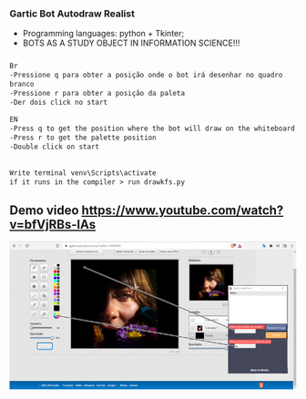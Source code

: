 ### Gartic Bot Autodraw Realist
- Programming languages: python + Tkinter;
- BOTS AS A STUDY OBJECT IN INFORMATION SCIENCE!!!
###
```
Br
-Pressione q para obter a posição onde o bot irá desenhar no quadro branco
-Pressione r para obter a posição da paleta
-Der dois click no start
```
```
EN
-Press q to get the position where the bot will draw on the whiteboard
-Press r to get the palette position
-Double click on start
```
```

Write terminal venv\Scripts\activate 
if it runs in the compiler > run drawkfs.py
```
Demo video
https://www.youtube.com/watch?v=bfVjRBs-lAs
--


![Interface](https://github.com/Khufos/Gartic-bot-AutoDraw-/blob/main/Screenshot_1.png)
